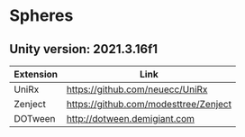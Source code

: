 # Spheres
## Unity version: 2021.3.16f1
| Extension | Link |
| ------ | ------ |
|UniRx|https://github.com/neuecc/UniRx|
|Zenject|https://github.com/modesttree/Zenject|
|DOTween|http://dotween.demigiant.com|



